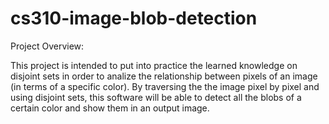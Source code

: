 # cs310-image-blob-detection

Project Overview:

This project is intended to put into practice the learned knowledge on disjoint sets in order to analize the relationship 
between pixels of an image (in terms of a specific color).  By traversing the the image pixel by pixel and using disjoint 
sets, this software will be able to detect all the blobs of a certain color and show them in an output image.
